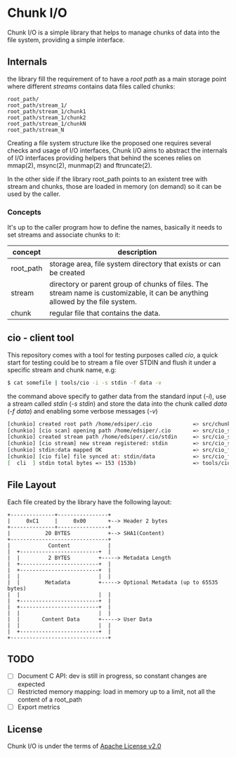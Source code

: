 # Chunk I/O

Chunk I/O is a simple library that helps to manage chunks of data into the file system, providing a simple  interface.

## Internals

the library fill the requirement of to have a _root path_ as a main storage point where different _streams_ contains data files called chunks:

```
root_path/
root_path/stream_1/
root_path/stream_1/chunk1
root_path/stream_1/chunk2
root_path/stream_1/chunkN
root_path/stream_N
```

Creating a file system structure like the proposed one requires several checks and usage of I/O interfaces, Chunk I/O aims to abstract the internals of I/O interfaces providing helpers that behind the scenes relies on mmap(2), msync(2), munmap(2) and ftruncate(2).

In the other side if the library root_path points to an existent tree with stream and chunks, those are loaded in memory (on demand) so it can be used by the caller.

### Concepts

It's up to the caller program how to define the names, basically it needs to set streams and associate chunks to it:

| concept   | description                                                  |
| --------- | ------------------------------------------------------------ |
| root_path | storage area, file system directory that exists or can be created |
| stream    | directory or parent group of chunks of files. The stream name is customizable, it can be anything allowed by the file system. |
| chunk     | regular file that contains the data.                         |

## cio - client tool

This repository comes with a tool for testing purposes called _cio_, a quick start for testing could be to stream a file over STDIN and flush it under a specific stream and chunk name, e.g:

```bash
$ cat somefile | tools/cio -i -s stdin -f data -v
```

the command above specify to gather data from the standard input (_-i_), use a stream called _stdin_ (_-s stdin_) and store the data into the chunk called _data_ (_-f data_)  and enabling some verbose messages (_-v_)

```bash
[chunkio] created root path /home/edsiper/.cio             => src/chunkio.c:48
[chunkio] [cio scan] opening path /home/edsiper/.cio       => src/cio_scan.c:95
[chunkio] created stream path /home/edsiper/.cio/stdin     => src/cio_stream.c:62
[chunkio] [cio stream] new stream registered: stdin        => src/cio_stream.c:105
[chunkio] stdin:data mapped OK                             => src/cio_file.c:137
[chunkio] [cio file] file synced at: stdin/data            => src/cio_file.c:247
[  cli  ] stdin total bytes => 153 (153b)                  => tools/cio.c:244

```

## File Layout

Each file created by the library have the following layout:

```
+--------------+----------------+
|     0xC1     |     0x00       +--> Header 2 bytes
+--------------+----------------+
|           20 BYTES            +--> SHA1(Content)
+-------------------------------+
|            Content            |
|  +-------------------------+  |
|  |         2 BYTES         +-----> Metadata Length
|  +-------------------------+  |
|  +-------------------------+  |
|  |                         |  |
|  |        Metadata         +-----> Optional Metadata (up to 65535 bytes)
|  |                         |  |
|  +-------------------------+  |
|  +-------------------------+  |
|  |                         |  |
|  |       Content Data      +-----> User Data
|  |                         |  |
|  +-------------------------+  |
+-------------------------------+
```

## TODO

- [ ] Document C API: dev is still in progress, so constant changes are expected
- [ ] Restricted memory mapping: load in memory up to a limit, not all the content of a root_path
- [ ] Export metrics

## License

Chunk I/O is under the terms of [Apache License v2.0](LICENSE)
